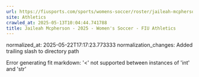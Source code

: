 ```yaml
---
url: https://fiusports.com/sports/womens-soccer/roster/jaileah-mcpherson/13239/
site: Athletics
crawled_at: 2025-05-13T10:04:44.741788
title: Jaileah Mcpherson - 2025 - Women's Soccer - FIU Athletics
---
```

normalized_at: 2025-05-22T17:17:23.773333
normalization_changes: Added trailing slash to directory path

Error generating fit markdown: '<' not supported between instances of 'int' and 'str'